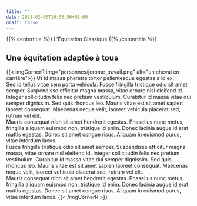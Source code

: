 ```yaml
---
title: ""
date: 2021-02-06T16:55:56+01:00
draft: false
---
```


{{% centertitle %}} L'Équitation Classique {{% /centertitle %}}

## Une équitation adaptée à tous
{{< imgCornerR img="personnes/jerome_travail.png" alt="un cheval en carrière">}}
Ut id massa pharetra tortor pellentesque egestas a id ex.  
Sed id tellus vitae sem porta vehicula. Fusce fringilla tristique odio sit amet semper. Suspendisse efficitur magna massa, vitae ornare nisl eleifend id. Integer sollicitudin felis nec pretium vestibulum. Curabitur id massa vitae dui semper dignissim. Sed quis rhoncus leo. Mauris vitae est sit amet sapien laoreet consequat. Maecenas neque velit, laoreet vehicula placerat sed, rutrum vel elit.  
Mauris consequat nibh sit amet hendrerit egestas. Phasellus nunc metus, fringilla aliquam euismod non, tristique id enim. Donec lacinia augue id erat mattis egestas. Donec sit amet congue risus. Aliquam in euismod purus, vitae interdum lacus.  
Fusce fringilla tristique odio sit amet semper. Suspendisse efficitur magna massa, vitae ornare nisl eleifend id. Integer sollicitudin felis nec pretium vestibulum. Curabitur id massa vitae dui semper dignissim. Sed quis rhoncus leo. Mauris vitae est sit amet sapien laoreet consequat. Maecenas neque velit, laoreet vehicula placerat sed, rutrum vel elit.  
Mauris consequat nibh sit amet hendrerit egestas. Phasellus nunc metus, fringilla aliquam euismod non, tristique id enim. Donec lacinia augue id erat mattis egestas. Donec sit amet congue risus. Aliquam in euismod purus, vitae interdum lacus.
{{< /imgCornerR >}}
